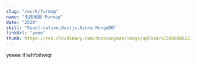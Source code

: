 ```yaml
---
slug: "/work/furmap"
name: "毛孩地圖 Furmap"
date: "2020"
skill: "React-native,Nestjs,Azure,MongoDB"
linkUrl: "yeee"
thumb: https://res.cloudinary.com/daskinnyman/image/upload/v1540030512/eslite.png
---
```


yeeee
ifiwhfoihwqi